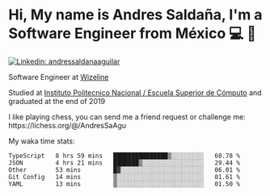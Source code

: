 # Hi, My name is Andres Saldaña, I'm a Software Engineer from México :computer: :boy:

[![Linkedin: andressaldanaaguilar](https://img.shields.io/badge/-andressaldanaaguilar-blue?style=flat-square&logo=Linkedin&logoColor=white&link=https://www.linkedin.com/in/thaianebraga/)](https://www.linkedin.com/in/andressaldanaaguilar)

<p>Software Engineer at <a href="https://www.wizeline.com/">Wizeline</a></p>
<p>Studied at <a href="https://en.wikipedia.org/wiki/ESCOM">Instituto Politecnico Nacional / Escuela Superior de Cómputo</a> and graduated at the end of 2019</p>
<p>I like playing chess, you can send me a friend request or challenge me: https://lichess.org/@/AndresSaAgu</p>

<p> My waka time stats: </p>

<!--START_SECTION:waka-->
```text
TypeScript   8 hrs 59 mins   ███████████████▒░░░░░░░░░   60.78 % 
JSON         4 hrs 21 mins   ███████▒░░░░░░░░░░░░░░░░░   29.44 % 
Other        53 mins         █▓░░░░░░░░░░░░░░░░░░░░░░░   06.01 % 
Git Config   14 mins         ▒░░░░░░░░░░░░░░░░░░░░░░░░   01.61 % 
YAML         13 mins         ▒░░░░░░░░░░░░░░░░░░░░░░░░   01.50 % 
```
<!--END_SECTION:waka-->
